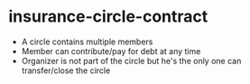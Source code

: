 # insurance-circle-contract


* A circle contains multiple members
* Member can contribute/pay for debt at any time
* Organizer is not part of the circle but he's the only one can transfer/close the circle